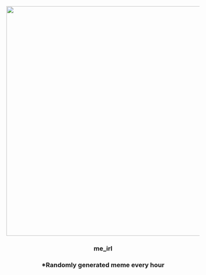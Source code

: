<p align="center">
        <img src="https://i.redd.it/7c7jdfamn1191.jpg" width="600" height="600">
        </p>
        <h3 align="center">me_irl</h3>
        <h3 align="center">*Randomly generated meme every hour</h3>
    